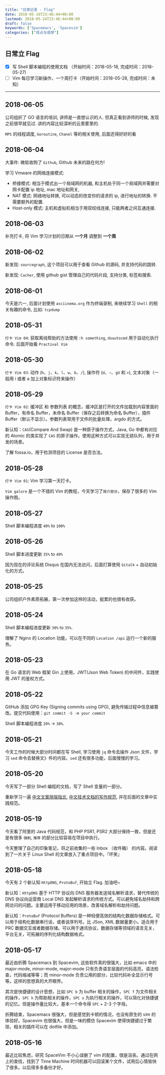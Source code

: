 ```yaml
---
title: "日常记录 - Flag"
date: 2018-05-16T23:46:44+08:00
lastmod: 2018-05-24T23:46:44+08:00
draft: false
keywords: ['Spacemacs', 'Spacevim']
categories: ["观点与感想"]
---
```


## 日常立 Flag

- [x] 写 Shell 脚本编程的使用文档 （开始时间：2018-05-18, 完成时间：2018-05-27)
- [ ] Vim 每日学习新操作，一个周打卡（开始时间：2018-05-28, 完成时间：未知）

---

## 2018-06-05

公司组织了 GO 语言的培训, 讲师是一直想认识的人. 但真正看到讲师的时候, 发现之前很早就见过. 讲的内容比较深听的云里雾里的. 

`MPS` 的线程调度, `Goroutine`, `Chanel` 等的相关使用, 后面还得好好的看

## 2018-06-04

大事件: 微软收购了 `Github`, Github 未来的路在何方!

学习 Vmware 的网络连接模式: 

- 桥接模式: 相当于模式出一个局域网的机器, 和主机处于同一个局域网并需要对网卡配置 ip 地址, mac 地址和网关,
- NAT 模式: 网络地址转换, 可以动态的改变你的请求的 ip, 进行地址的转换. 不需要额外的配置. 
- Host-only 模式: 主机和虚拟机相当于用双绞线连接, 只能两者之间互通连接. 

## 2018-06-03

补充打卡, 将 Vim 学习计划的日期从 **一个月** 调整到 **一个周**

## 2018-06-02

新发现: `sourcegraph`, 这个项目可以用于查看 Github 的源码, 并支持代码的跳转.

新发现: `Cacher`, 使用 github gist 管理自己的代码片段, 支持分类, 标签和搜索. 

## 2018-06-01

今天是六一, 后面计划使用 `asciinema.org` 作为终端录制, 来继续学习 `Shell` 的相关有趣的命令, 比如: `tcpdump`

## 2018-05-31

`打卡 Vim 04`: 获取离线帮助的方法使用 `:h something`, `doautocmd` 用于自动化执行命令. 后面开始看 `Practival Vim`

## 2018-05-30

`打卡 Vim 03`: 动作 (`h`、`j`、`k`、`l`、`w`、`b`、`/`), 操作符 (`d`、`~`、`gU` 和 `>`), 文本对象（一般用 i 或者 a 加上对象标识符来操作）


## 2018-05-29

`打卡 Vim 02`: 缓冲区 和 参数列表 的概念，缓冲区是打开的文件加载到内容里面的 Buffer，有命名 Buffer，未命名 Buffer（保存之后转换为命名 Buffer），插件 Buffer（默认不显示）。参数列表常用于文件的批量处理，argdo 的方式。

新认知：`CAS`(Compare And Swap) 是一种原子操作方式，Java, Go 中都有对应的 Atomic 的类实现了 `CAS` 的原子操作。使用这种方式可以实现无锁队列，用于并发的场景。

了解 fossa.io，用于检测项目的 License 是否合法。

## 2018-05-28

`打卡 Vim 01`: Vim 学习第一天打卡。

`Vim galore` 是一个不错的 Vim 的教程，今天学习了`简介部分`，保存了很多的 Vim 操作图。

## 2018-05-27

Shell 脚本编程进度 `40%` to `100%`

## 2018-05-26

Shell 脚本进度更新 `35%` to `40%`

因为现在的评论系统 Disqus 在国内无法访问，后面打算使用 `Gitalk` + 自动初始化的方式。

## 2018-05-25

公司组织户外素质拓展，第一次参加这样的活动，挺累的也很有收获。

## 2018-05-24

Shell 脚本编程进度更新 `30%` to `35%`.

理解了 Nginx 的 Location 功能，可以在不同的 `Location /api` 运行一个新的服务。

## 2018-05-23

在 Go 语言的 Web 框架 Gin 上使用，JWT(Json Web Token) 的中间件，实践使用 JWT 的鉴权方式。

## 2018-05-22

GitHub 添加 GPG Key (Signing commits using GPG), 避免传输过程中信息被篡改。提交代码使用：`git commit -S -m your commit`

Shell 脚本编程进度 `20%` -> `30%`.

## 2018-05-21

今天工作的时候大部分时间都在写 Shell, 学习使用 `jq` 命令去操作 Json 文件，学习 `sed` 命令去替换文》件的内容。`sed` 还有很多功能，后面慢慢的学习。

## 2018-05-20

今天写了一部分 Shell 编程的文档，写了 Shell 变量的一部分。

重新学习一遍 [中文文案排版指北](https://github.com/sparanoid/chinese-copywriting-guidelines), [中文技术文档的写作规范](https://github.com/ruanyf/document-style-guide), 并在后面的文章中实践规范。

## 2018-05-19

今天看了阿里的 Java 代码规范，和 PHP PSR1, PSR2 大部分保持一致，但是还是有很多 `强制`, `推荐` 的部分比较容易在项目中执行。

今天整理了自己的印象笔记，将之前收集的一些 Inbox （收件箱） 的内容。阅读到了一片关于 Linux Shell 的文章放入了重点项目中。『坏笑』

## 2018-05-18

今天有 2 个新认知 `HttpDNS`, `ProtoBuf`, 开始立 Flag. 加油吧~

新认知：`HttpDNS` 基于 HTTP 协议向 DNS 服务器发送域名解析请求，替代传统的 DNS 协议向运营商 Local DNS 发起解析请求的传统方式。可以避免域名劫持和跨网访问的问题。主要运用于移动应用的场景，改善域名解析和劫持问题。

新认知：`ProtoBuf` (Protocol Buffers) 是一种轻便高效的结构化数据存储格式。可以用于结构化数据串行话，或者说序列号。比 JSon, XML 数据量更小。适合用于 PRC 数据交互或者数据存储。可以用于通讯协议，数据存储等领域的语言无关，平台无关，可拓展的序列化结构数据格式。




## 2018-05-17

最近由折腾 Spacemacs 到 Spacevim, 这些软件真的很强大，比如 emacs 中的 major-mode, minor-mode, major-mode 只有负责语言层面的代码高亮，语法检查，代码缩减等等；而 minor-mode 负责公用的部分，比较代码补全显示行号等。这样的思想真的大开眼界。

其次是快捷键的设计思想，比如 `SPC b` 为 buffer 相关的操作，`SPC f` 为文件相关的操作，`SPC h` 为帮助相关的操作，`SPC x` 为执行相关的操作，可以简化对快捷键的记忆。但是操作量比较大，基本一个命令得 `SPC` + 2-3 个字母。

折腾结束，Spacemacs 很强大，但是感觉到卡顿的情况，也没有原生的 vim 的体验好。Spacevim 也很强大，但是一味的模仿 Spacevim 使得快捷键过于繁琐，相关的插件可以在 dotfile 中添加。

## 2018-05-16

最近比较焦虑，研究 SpaceVim 不小心误删了 vim 的配置，很是沮丧。通过在网上的查找，找到了 Time Machine 时间机器可以回滚某个文件，试用后心情愉快了很多。以后得多多备份才好。
